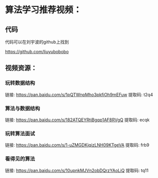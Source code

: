 # 算法学习推荐视频：

## 代码

代码可以在刘宇波的github上找到

https://github.com/liuyubobobo

## 视频资源：

### 玩转数据结构

链接: https://pan.baidu.com/s/1pQTWnpMho3pkfiOh9mEFuw 提取码: t2q4 

### 算法与数据结构

链接: https://pan.baidu.com/s/182ATQEYRtjBgqp1AF8RVgQ 提取码: ecqk

### 玩转算法面试

链接: https://pan.baidu.com/s/1-uZMGDKjqizLNH09KTgeVA 提取码: frb9 

### 看得见的算法

链接: https://pan.baidu.com/s/10upnkMJVn2obDQrzYAoLiQ 提取码: tq11 


